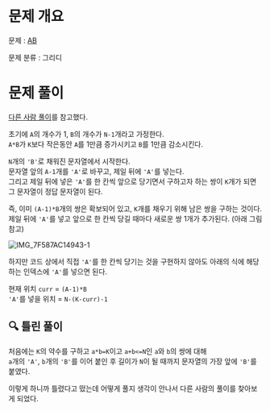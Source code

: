 # 문제 개요

문제 : [AB](https://www.acmicpc.net/problem/12970)

문제 분류 : 그리디

# 문제 풀이

[다른 사람 풀이](https://velog.io/@abc5259/%EB%B0%B1%EC%A4%80-A%EC%99%80-B)를 참고했다.

초기에 `A`의 개수가 1, `B`의 개수가 `N-1`개라고 가정한다.  
`A*B`가 `K`보다 작은동안 `A`를 1만큼 증가시키고 `B`를 1만큼 감소시킨다.

`N`개의 `'B'`로 채워진 문자열에서 시작한다.  
문자열 앞의 `A-1`개를 `'A'`로 바꾸고, 제일 뒤에 `'A'`를 넣는다.  
그리고 제일 뒤에 넣은 `'A'`를 한 칸씩 앞으로 당기면서 구하고자 하는 쌍이 `K`개가 되면 그 문자열이 정답 문자열이 된다.

즉, 이미 `(A-1)*B`개의 쌍은 확보되어 있고, `K`개를 채우기 위해 남은 쌍을 구하는 것이다.  
제일 뒤에 `'A'`를 넣고 앞으로 한 칸씩 당길 때마다 새로운 쌍 1개가 추가된다. (아래 그림 참고)

![IMG_7F587AC14943-1](https://user-images.githubusercontent.com/57346428/233823586-9fedc403-435b-4f1c-9fe6-f3cd34931fe6.jpeg)

하지만 코드 상에서 직접 `'A'`를 한 칸씩 당기는 것을 구현하지 않아도 아래의 식에 해당하는 인덱스에 `'A'`를 넣으면 된다.

현재 위치 `curr` = `(A-1)*B`  
`'A'`를 넣을 위치 = `N-(K-curr)-1`

## 🔍 틀린 풀이

처음에는 `K`의 약수를 구하고 `a*b=K`이고 `a+b<=N`인 `a`와 `b`의 쌍에 대해  
`a`개의 `'A'`, `b`개의 `'B'`를 이어 붙인 후 길이가 `N`이 될 때까지 문자열의 가장 앞에 `'B'`를 붙였다.

이렇게 하니까 틀렸다고 떴는데 어떻게 풀지 생각이 안나서 다른 사람의 풀이를 찾아보게 되었다.
